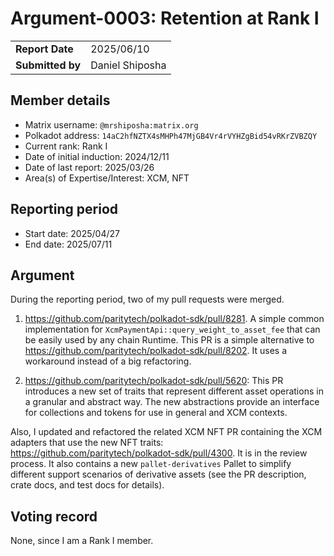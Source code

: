 # Argument-0003: Retention at Rank I

|                 |                                                                                             |
| --------------- | ------------------------------------------------------------------------------------------- |
| **Report Date** | 2025/06/10                                                                                  |
| **Submitted by**| Daniel Shiposha                                                                             |


## Member details

- Matrix username: `@mrshiposha:matrix.org`
- Polkadot address: `14aC2hfNZTX4sMHPh47MjGB4Vr4rVYHZgBid54vRKrZVBZQY`
- Current rank: Rank I
- Date of initial induction: 2024/12/11
- Date of last report: 2025/03/26
- Area(s) of Expertise/Interest: XCM, NFT


## Reporting period

- Start date: 2025/04/27
- End date: 2025/07/11

## Argument

During the reporting period, two of my pull requests were merged.

1. https://github.com/paritytech/polkadot-sdk/pull/8281. A simple common implementation for `XcmPaymentApi::query_weight_to_asset_fee` that can be easily used by any chain Runtime.
This PR is a simple alternative to https://github.com/paritytech/polkadot-sdk/pull/8202.
It uses a workaround instead of a big refactoring.

2. https://github.com/paritytech/polkadot-sdk/pull/5620: This PR introduces a new set of traits that represent different asset operations in a granular and abstract way.
The new abstractions provide an interface for collections and tokens for use in general and XCM contexts.

Also, I updated and refactored the related XCM NFT PR containing the XCM adapters that use the new NFT traits: https://github.com/paritytech/polkadot-sdk/pull/4300.
It is in the review process. It also contains a new `pallet-derivatives` Pallet to simplify different support scenarios of derivative assets (see the PR description, crate docs, and test docs for details).

## Voting record

None, since I am a Rank I member.

